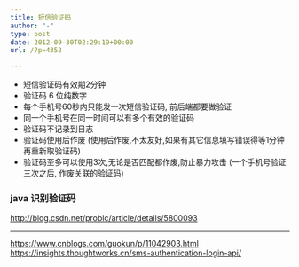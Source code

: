 ```yaml
---
title: 短信验证码
author: "-"
type: post
date: 2012-09-30T02:29:19+00:00
url: /?p=4352

---
```




- 短信验证码有效期2分钟
- 验证码 6 位纯数字 
- 每个手机号60秒内只能发一次短信验证码, 前后端都要做验证
- 同一个手机号在同一时间可以有多个有效的验证码
- 验证码不记录到日志
- 验证码使用后作废 (使用后作废,不太友好,如果有其它信息填写错误得等1分钟再重新取验证码)
- 验证码至多可以使用3次,无论是否匹配都作废,防止暴力攻击 (一个手机号验证三次之后, 作废关联的验证码)


### java 识别验证码
<http://blog.csdn.net/problc/article/details/5800093>

---

https://www.cnblogs.com/guokun/p/11042903.html
https://insights.thoughtworks.cn/sms-authentication-login-api/
